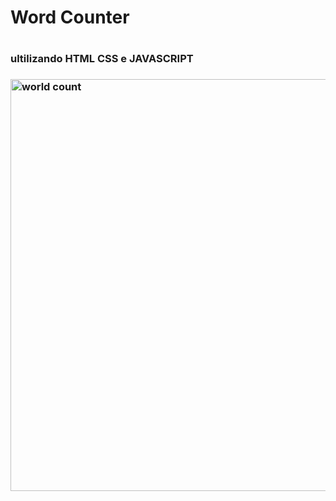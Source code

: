 <h1> Word Counter <h1/>
<h3> ultilizando HTML CSS e JAVASCRIPT <h3/>

<img width="659" alt="world count" src="https://user-images.githubusercontent.com/117870057/201234714-2ebf7366-e8d1-4160-94a8-d01a393f51b6.png">
